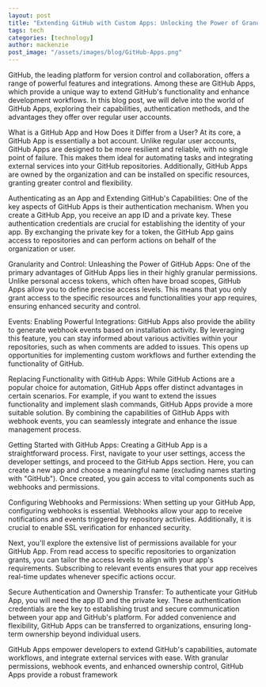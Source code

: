 ```yaml
---
layout: post
title: "Extending GitHub with Custom Apps: Unlocking the Power of Granularity and Ownership"
tags: tech
categories: [technology]
author: mackenzie
post_image: "/assets/images/blog/GitHub-Apps.png"
---
```


GitHub, the leading platform for version control and collaboration, offers a range of powerful features and integrations. Among these are GitHub Apps, which provide a unique way to extend GitHub's functionality and enhance development workflows. In this blog post, we will delve into the world of GitHub Apps, exploring their capabilities, authentication methods, and the advantages they offer over regular user accounts.

What is a GitHub App and How Does it Differ from a User?
At its core, a GitHub App is essentially a bot account. Unlike regular user accounts, GitHub Apps are designed to be more resilient and reliable, with no single point of failure. This makes them ideal for automating tasks and integrating external services into your GitHub repositories. Additionally, GitHub Apps are owned by the organization and can be installed on specific resources, granting greater control and flexibility.

Authenticating as an App and Extending GitHub's Capabilities:
One of the key aspects of GitHub Apps is their authentication mechanism. When you create a GitHub App, you receive an app ID and a private key. These authentication credentials are crucial for establishing the identity of your app. By exchanging the private key for a token, the GitHub App gains access to repositories and can perform actions on behalf of the organization or user.

Granularity and Control: Unleashing the Power of GitHub Apps:
One of the primary advantages of GitHub Apps lies in their highly granular permissions. Unlike personal access tokens, which often have broad scopes, GitHub Apps allow you to define precise access levels. This means that you only grant access to the specific resources and functionalities your app requires, ensuring enhanced security and control.

Events: Enabling Powerful Integrations:
GitHub Apps also provide the ability to generate webhook events based on installation activity. By leveraging this feature, you can stay informed about various activities within your repositories, such as when comments are added to issues. This opens up opportunities for implementing custom workflows and further extending the functionality of GitHub.

Replacing Functionality with GitHub Apps:
While GitHub Actions are a popular choice for automation, GitHub Apps offer distinct advantages in certain scenarios. For example, if you want to extend the issues functionality and implement slash commands, GitHub Apps provide a more suitable solution. By combining the capabilities of GitHub Apps with webhook events, you can seamlessly integrate and enhance the issue management process.

Getting Started with GitHub Apps:
Creating a GitHub App is a straightforward process. First, navigate to your user settings, access the developer settings, and proceed to the GitHub Apps section. Here, you can create a new app and choose a meaningful name (excluding names starting with "GitHub"). Once created, you gain access to vital components such as webhooks and permissions.

Configuring Webhooks and Permissions:
When setting up your GitHub App, configuring webhooks is essential. Webhooks allow your app to receive notifications and events triggered by repository activities. Additionally, it is crucial to enable SSL verification for enhanced security.

Next, you'll explore the extensive list of permissions available for your GitHub App. From read access to specific repositories to organization grants, you can tailor the access levels to align with your app's requirements. Subscribing to relevant events ensures that your app receives real-time updates whenever specific actions occur.

Secure Authentication and Ownership Transfer:
To authenticate your GitHub App, you will need the app ID and the private key. These authentication credentials are the key to establishing trust and secure communication between your app and GitHub's platform. For added convenience and flexibility, GitHub Apps can be transferred to organizations, ensuring long-term ownership beyond individual users.

GitHub Apps empower developers to extend GitHub's capabilities, automate workflows, and integrate external services with ease. With granular permissions, webhook events, and enhanced ownership control, GitHub Apps provide a robust framework